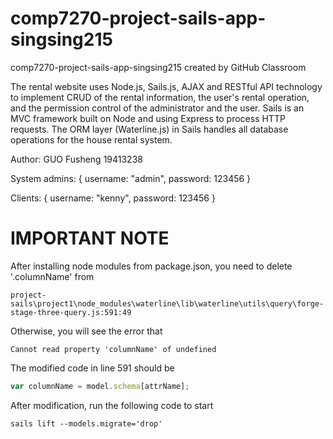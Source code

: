 # comp7270-project-sails-app-singsing215
comp7270-project-sails-app-singsing215 created by GitHub Classroom

The rental website uses Node.js, Sails.js, AJAX and RESTful API technology to implement CRUD of the rental information, the user's rental operation, and the permission control of the administrator and the user. Sails is an MVC framework built on Node and using Express to process HTTP requests. The ORM layer (Waterline.js) in Sails handles all database operations for the house rental system.

Author: GUO Fusheng 19413238

System admins: { username: "admin", password: 123456 }

Clients: { username: "kenny", password: 123456 }

# IMPORTANT NOTE
After installing node modules from package.json, you need to delete '.columnName' from 
```
project-sails\project1\node_modules\waterline\lib\waterline\utils\query\forge-stage-three-query.js:591:49
```

Otherwise, you will see the error that 
```
Cannot read property 'columnName' of undefined
```

The modified code in line 591 should be
```js
var columnName = model.schema[attrName];
```

After modification, run the following code to start 
```
sails lift --models.migrate='drop'
```
